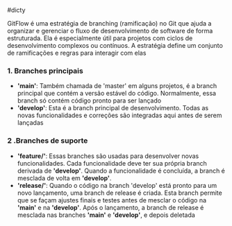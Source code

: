 #dicty

GitFlow é uma estratégia de branching (ramificação) no Git que ajuda a organizar e gerenciar o fluxo de desenvolvimento de software de forma estruturada. Ela é especialmente útil para projetos com ciclos de desenvolvimento complexos ou contínuos. A estratégia define um conjunto de ramificações e regras para interagir com elas

### 1. Branches principais
- **'main'**: Também chamada de 'master' em alguns projetos, é a branch principal que contém a versão estável do código. Normalmente, essa branch só contém código pronto para ser lançado
- **'develop'**: Esta é a branch principal de desenvolvimento. Todas as novas funcionalidades e correções são integradas aqui antes de serem lançadas

### 2 .Branches de suporte
- **'feature/'**: Essas branches são usadas para desenvolver novas funcionalidades. Cada funcionalidade deve ter sua própria branch derivada de **'develop'**. Quando a funcionalidade é concluída, a branch é mesclada de volta em **'develop'**.
- **'release/'**: Quando o código na branch 'develop' está pronto para um novo lançamento, uma branch de release é criada. Esta branch permite que se façam ajustes finais e testes antes de mesclar o código na **'main'** e na **'develop'**. Após o lançamento, a branch de release é mesclada nas branches **'main'** e **'develop'**, e depois deletada
